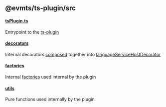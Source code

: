 ## @evmts/ts-plugin/src

#### [tsPlugin.ts](./index.ts)

Entrypoint to the [ts-plugin](https://github.com/microsoft/TypeScript/wiki/Writing-a-Language-Service-Plugin)

#### [decorators](./decorators/README.md)

Internal decorators [composed](./decorators/composeDecorators.ts) together into [languageServiceHostDecorator](./languageServiceHost.ts)

#### [factories](./factories/README.md)

Internal [factories](https://en.wikipedia.org/wiki/Factory_method_pattern) used internal by the plugin

#### [utils](./utils/README.md)

Pure functions used internally by the plugin
